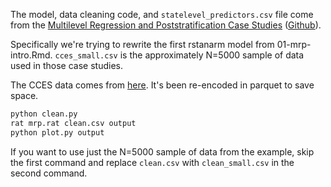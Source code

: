 The model, data cleaning code, and `statelevel_predictors.csv` file come from the
[Multilevel Regression and Poststratification Case Studies](https://bookdown.org/jl5522/MRP-case-studies/)
([Github](https://github.com/JuanLopezMartin/MRPCaseStudy)).

Specifically we're trying to rewrite the first rstanarm model from 01-mrp-intro.Rmd. `cces_small.csv`
is the approximately N=5000 sample of data used in those case studies.

The CCES data comes from [here](`https://dataverse.harvard.edu/api/access/datafile/3588803?format=original&gbrecs=true`).
It's been re-encoded in parquet to save space.

```bash
python clean.py
rat mrp.rat clean.csv output
python plot.py output
```

If you want to use just the N=5000 sample of data from the example, skip the first command and
replace `clean.csv` with `clean_small.csv` in the second command.
